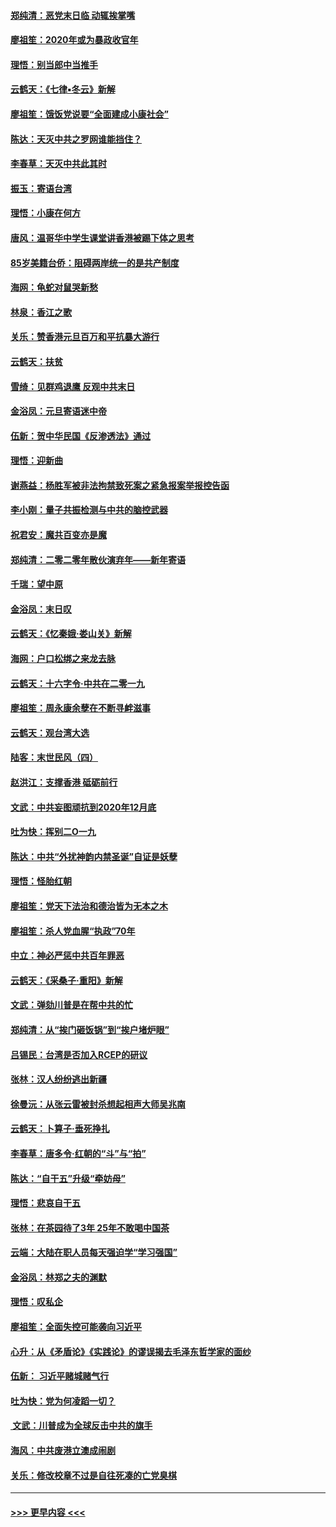 #### [郑纯清：恶党末日临 动辄挨掌嘴](../pages/nsc993/n11769356.md?t=01051944) 
#### [廖祖笙：2020年或为暴政收官年](../pages/nsc993/n11768216.md?t=01051944) 
#### [理悟：别当郎中当推手](../pages/nsc993/n11768243.md?t=01051944) 
#### [云鹤天：《七律▪冬云》新解](../pages/nsc993/n11768204.md?t=01051944) 
#### [廖祖笙：饿饭党说要“全面建成小康社会”](../pages/nsc993/n11767482.md?t=01051944) 
#### [陈达：天灭中共之罗网谁能挡住？](../pages/nsc993/n11767465.md?t=01051944) 
#### [李春草：天灭中共此其时](../pages/nsc993/n11767452.md?t=01051944) 
#### [振玉：寄语台湾](../pages/nsc993/n11767432.md?t=01051944) 
#### [理悟：小康在何方](../pages/nsc993/n11767394.md?t=01051944) 
#### [唐风：温哥华中学生课堂讲香港被踢下体之思考](../pages/nsc993/n11766848.md?t=01051944) 
#### [85岁美籍台侨：阻碍两岸统一的是共产制度](../pages/nsc993/n11765043.md?t=01051944) 
#### [海网：龟蛇对鼠哭新愁](../pages/nsc993/n11764895.md?t=01051944) 
#### [林泉：香江之歌](../pages/nsc993/n11764415.md?t=01051944) 
#### [关乐：赞香港元旦百万和平抗暴大游行](../pages/nsc993/n11764382.md?t=01051944) 
#### [云鹤天：扶贫](../pages/nsc993/n11764245.md?t=01051944) 
#### [雪绮：见群鸡退鹰  反观中共末日](../pages/nsc993/n11762112.md?t=01051944) 
#### [金浴凤：元旦寄语迷中帝](../pages/nsc993/n11761788.md?t=01051944) 
#### [伍新：贺中华民国《反渗透法》通过](../pages/nsc993/n11761994.md?t=01051944) 
#### [理悟：迎新曲](../pages/nsc993/n11761152.md?t=01051944) 
#### [谢燕益：杨胜军被非法拘禁致死案之紧急报案举报控告函](../pages/nsc993/n11756134.md?t=01051944) 
#### [李小刚：量子共振检测与中共的脑控武器](../pages/nsc993/n11754518.md?t=01051944) 
#### [祝君安：魔共百变亦是魔](../pages/nsc993/n11754469.md?t=01051944) 
#### [郑纯清：二零二零年散伙演弃年——新年寄语](../pages/nsc993/n11754195.md?t=01051944) 
#### [千瑞：望中原](../pages/nsc993/n11754159.md?t=01051944) 
#### [金浴凤：末日叹](../pages/nsc993/n11752359.md?t=01051944) 
#### [云鹤天：《忆秦娥‧娄山关》新解](../pages/nsc993/n11752348.md?t=01051944) 
#### [海网：户口松绑之来龙去脉](../pages/nsc993/n11752328.md?t=01051944) 
#### [云鹤天：十六字令‧中共在二零一九](../pages/nsc993/n11752305.md?t=01051944) 
#### [廖祖笙：周永康余孽在不断寻衅滋事](../pages/nsc993/n11751013.md?t=01051944) 
#### [云鹤天：观台湾大选](../pages/nsc993/n11751007.md?t=01051944) 
#### [陆客：末世民风（四）](../pages/nsc993/n11749203.md?t=01051944) 
#### [赵洪江：支撑香港 砥砺前行](../pages/nsc993/n11748482.md?t=01051944) 
#### [文武：中共妄图顽抗到2020年12月底](../pages/nsc993/n11748446.md?t=01051944) 
#### [吐为快：挥别二O一九](../pages/nsc993/n11748411.md?t=01051944) 
#### [陈达：中共“外扰神韵内禁圣诞”自证是妖孽](../pages/nsc993/n11748226.md?t=01051944) 
#### [理悟：怪胎红朝](../pages/nsc993/n11748206.md?t=01051944) 
#### [廖祖笙：党天下法治和德治皆为无本之木](../pages/nsc993/n11748135.md?t=01051944) 
#### [廖祖笙：杀人党血腥“执政”70年](../pages/nsc993/n11745144.md?t=01051944) 
#### [中立：神必严惩中共百年罪恶](../pages/nsc993/n11744970.md?t=01051944) 
#### [云鹤天：《采桑子‧重阳》新解](../pages/nsc993/n11744948.md?t=01051944) 
#### [文武：弹劾川普是在帮中共的忙](../pages/nsc993/n11744758.md?t=01051944) 
#### [郑纯清：从“挨门砸饭锅”到“挨户堵炉眼”](../pages/nsc993/n11744745.md?t=01051944) 
#### [吕锡民：台湾是否加入RCEP的研议](../pages/nsc993/n11744701.md?t=01051944) 
#### [张林：汉人纷纷逃出新疆](../pages/nsc993/n11743530.md?t=01051944) 
#### [徐曼沅：从张云雷被封杀想起相声大师吴兆南](../pages/nsc993/n11741816.md?t=01051944) 
#### [云鹤天：卜算子‧垂死挣扎](../pages/nsc993/n11739956.md?t=01051944) 
#### [李春草：唐多令‧红朝的“斗”与“拍”](../pages/nsc993/n11739830.md?t=01051944) 
#### [陈达：“自干五”升级“牵妨母”](../pages/nsc993/n11739724.md?t=01051944) 
#### [理悟：悲哀自干五](../pages/nsc993/n11739547.md?t=01051944) 
#### [张林：在茶园待了3年 25年不敢喝中国茶](../pages/nsc993/n11739240.md?t=01051944) 
#### [云端：大陆在职人员每天强迫学“学习强国”](../pages/nsc993/n11738735.md?t=01051944) 
#### [金浴凤：林郑之夫的渊默](../pages/nsc993/n11737735.md?t=01051944) 
#### [理悟：叹私企](../pages/nsc993/n11737715.md?t=01051944) 
#### [廖祖笙：全面失控可能袭向习近平](../pages/nsc993/n11737704.md?t=01051944) 
#### [心升：从《矛盾论》《实践论》的谬误揭去毛泽东哲学家的面纱](../pages/nsc993/n11736962.md?t=01051944) 
#### [伍新： 习近平赌城赌气行](../pages/nsc993/n11736929.md?t=01051944) 
#### [吐为快：党为何凌蹈一切？](../pages/nsc993/n11736915.md?t=01051944) 
#### [ 文武：川普成为全球反击中共的旗手](../pages/nsc993/n11736882.md?t=01051944) 
#### [海风：中共废港立澳成闹剧](../pages/nsc993/n11735857.md?t=01051944) 
#### [关乐：修改校章不过是自往死凑的亡党臭棋](../pages/nsc993/n11735097.md?t=01051944) 

----
#### [ >>> 更早内容 <<< ](../indexes/nsc993-earlier.md)
